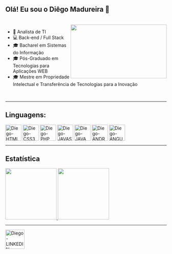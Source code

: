 ## Olá! Eu sou o Diêgo Madureira 👋
<br>

 <img align="right" width="300" height="168" src="https://c.tenor.com/GfSX-u7VGM4AAAAC/coding.gif">
 
- 💼 Analista de TI
- 💻 Back-end / Full Stack
- 🎓 Bacharel em Sistemas do Informação
- 🎓 Pós-Graduado em Tecnologias para Aplicações WEB
- 🎓 Mestre em Propriedade Intelectual e Transferência de Tecnologias para a Inovação
<br>
<hr>

## Linguagens:  
<div style="display inline_block">
<img align="center" alt="Diego-HTML" height="50" width"40" src="https://cdn.jsdelivr.net/gh/devicons/devicon/icons/html5/html5-plain-wordmark.svg">
<img align="center" alt="Diego-CSS3" height="50" width"40" src="https://cdn.jsdelivr.net/gh/devicons/devicon/icons/css3/css3-plain-wordmark.svg">
<img align="center" alt="Diego-PHP" height="50" width"40" src="https://cdn.jsdelivr.net/gh/devicons/devicon/icons/php/php-plain.svg">
<img align="center" alt="Diego-JAVASCRIPT" height="50" width"40" src="https://cdn.jsdelivr.net/gh/devicons/devicon/icons/javascript/javascript-plain.svg">
<img align="center" alt="Diego-JAVA" height="50" width"40" src="https://cdn.jsdelivr.net/gh/devicons/devicon/icons/java/java-original-wordmark.svg">
<img align="center" alt="Diego-ANDROID" height="50" width"40" src="https://cdn.jsdelivr.net/gh/devicons/devicon/icons/android/android-original-wordmark.svg">
<img align="center" alt="Diego-ANGULAR" height="50" width"40" src="https://cdn.jsdelivr.net/gh/devicons/devicon/icons/angularjs/angularjs-plain-wordmark.svg">
</div>
<hr>

## Estatística

 <div>
  <a href="https://github.com/diegomadureira2007">
  <img height="160em" src="https://github-readme-stats.vercel.app/api?username=diegomadureira2007&show_icons=true&theme=dark&include_all_commits=true&count_private=true">
  <img height="160em" src="https://github-readme-stats.vercel.app/api/top-langs/?username=diegomadureira2007&layout=compact&theme=dark">
 </a>
</div>
  <hr>
 <a href="https://www.linkedin.com/in/di%C3%AAgo-r-madureira-19025711b/" target="_blank">
  <img align="center" alt="Diego-LINKEDIN" height="60" width"40" src="https://cdn.jsdelivr.net/gh/devicons/devicon/icons/linkedin/linkedin-original.svg" target="_blank">
 </a>
 




